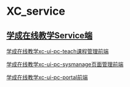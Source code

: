 # XC_service  

## [学成在线教学Service端](https://github.com/181junruo/XC_service)    

[学成在线教学xc-ui-pc-teach课程管理前端](https://github.com/181junruo/xc-ui-pc-teach)  

[学成在线教学xc-ui-pc-sysmanage页面管理前端](https://github.com/181junruo/xc-ui-pc-sysmanage)  

[学成在线教学xc-ui-pc-portal前端](https://github.com/181junruo/xc-ui-pc-portal)